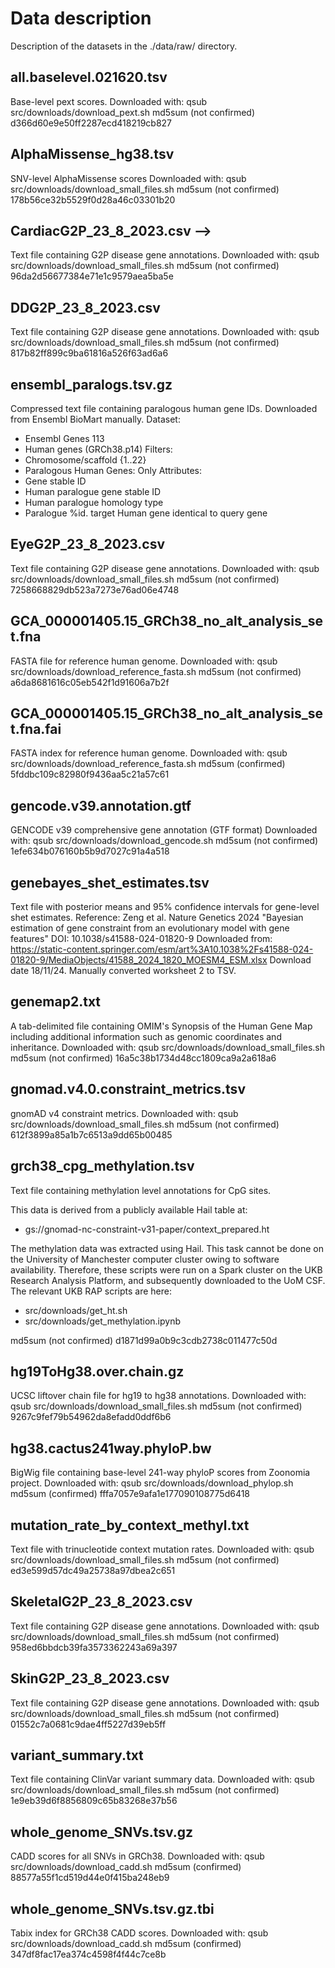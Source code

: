 # Data description
Description of the datasets in the ./data/raw/ directory.

## all.baselevel.021620.tsv
Base-level pext scores.
Downloaded with: qsub src/downloads/download_pext.sh
md5sum (not confirmed) d366d60e9e50ff2287ecd418219cb827

## AlphaMissense_hg38.tsv
SNV-level AlphaMissense scores
Downloaded with: qsub src/downloads/download_small_files.sh
md5sum (not confirmed) 178b56ce32b5529f0d28a46c03301b20

## CardiacG2P_23_8_2023.csv -->
Text file containing G2P disease gene annotations.
Downloaded with: qsub src/downloads/download_small_files.sh
md5sum (not confirmed) 96da2d56677384e71e1c9579aea5ba5e

## DDG2P_23_8_2023.csv
Text file containing G2P disease gene annotations.
Downloaded with: qsub src/downloads/download_small_files.sh
md5sum (not confirmed) 817b82ff899c9ba61816a526f63ad6a6

## ensembl_paralogs.tsv.gz
Compressed text file containing paralogous human gene IDs.
Downloaded from Ensembl BioMart manually.
Dataset:
- Ensembl Genes 113
- Human genes (GRCh38.p14)
Filters:
- Chromosome/scaffold {1..22}
- Paralogous Human Genes: Only
Attributes:
- Gene stable ID
- Human paralogue gene stable ID
- Human paralogue homology type
- Paralogue %id. target Human gene identical to query gene

## EyeG2P_23_8_2023.csv
Text file containing G2P disease gene annotations.
Downloaded with: qsub src/downloads/download_small_files.sh
md5sum (not confirmed) 7258668829db523a7273e76ad06e4748

## GCA_000001405.15_GRCh38_no_alt_analysis_set.fna
FASTA file for reference human genome. 
Downloaded with: qsub src/downloads/download_reference_fasta.sh
md5sum (not confirmed) a6da8681616c05eb542f1d91606a7b2f

## GCA_000001405.15_GRCh38_no_alt_analysis_set.fna.fai
FASTA index for reference human genome. 
Downloaded with: qsub src/downloads/download_reference_fasta.sh
md5sum (confirmed) 5fddbc109c82980f9436aa5c21a57c61

## gencode.v39.annotation.gtf
GENCODE v39 comprehensive gene annotation (GTF format)
Downloaded with: qsub src/downloads/download_gencode.sh
md5sum (not confirmed) 1efe634b076160b5b9d7027c91a4a518

## genebayes_shet_estimates.tsv
Text file with posterior means and 95% confidence intervals for gene-level shet estimates.
Reference: Zeng et al. Nature Genetics 2024 "Bayesian estimation of gene constraint from an evolutionary model with gene features"
DOI: 10.1038/s41588-024-01820-9
Downloaded from: https://static-content.springer.com/esm/art%3A10.1038%2Fs41588-024-01820-9/MediaObjects/41588_2024_1820_MOESM4_ESM.xlsx
Download date 18/11/24.
Manually converted worksheet 2 to TSV.

## genemap2.txt
A tab-delimited file containing OMIM's Synopsis of the Human Gene Map including additional information such as genomic coordinates and inheritance.
Downloaded with: qsub src/downloads/download_small_files.sh
md5sum (not confirmed) 16a5c38b1734d48cc1809ca9a2a618a6

## gnomad.v4.0.constraint_metrics.tsv
gnomAD v4 constraint metrics.
Downloaded with: qsub src/downloads/download_small_files.sh
md5sum (not confirmed) 612f3899a85a1b7c6513a9dd65b00485

## grch38_cpg_methylation.tsv
Text file containing methylation level annotations for CpG sites.

This data is derived from a publicly available Hail table at: 
- gs://gnomad-nc-constraint-v31-paper/context_prepared.ht

The methylation data was extracted using Hail. This task cannot be done on the University of Manchester computer cluster owing to software availability. Therefore, these scripts were run on a Spark cluster on the UKB Research Analysis Platform, and subsequently downloaded to the UoM CSF. The relevant UKB RAP scripts are here:
- src/downloads/get_ht.sh
- src/downloads/get_methylation.ipynb

md5sum (not confirmed) d1871d99a0b9c3cdb2738c011477c50d

## hg19ToHg38.over.chain.gz
UCSC liftover chain file for hg19 to hg38 annotations.
Downloaded with: qsub src/downloads/download_small_files.sh
md5sum (not confirmed) 9267c9fef79b54962da8efadd0ddf6b6

## hg38.cactus241way.phyloP.bw
BigWig file containing base-level 241-way phyloP scores from Zoonomia project.
Downloaded with: qsub src/downloads/download_phylop.sh
md5sum (confirmed) fffa7057e9afa1e177090108775d6418

## mutation_rate_by_context_methyl.txt
Text file with trinucleotide context mutation rates.
Downloaded with: qsub src/downloads/download_small_files.sh
md5sum (not confirmed) ed3e599d57dc49a25738a97dbea2c651

## SkeletalG2P_23_8_2023.csv
Text file containing G2P disease gene annotations.
Downloaded with: qsub src/downloads/download_small_files.sh
md5sum (not confirmed) 958ed6bbdcb39fa3573362243a69a397

## SkinG2P_23_8_2023.csv
Text file containing G2P disease gene annotations.
Downloaded with: qsub src/downloads/download_small_files.sh
md5sum (not confirmed) 01552c7a0681c9dae4ff5227d39eb5ff

## variant_summary.txt
Text file containing ClinVar variant summary data.
Downloaded with: qsub src/downloads/download_small_files.sh
md5sum (not confirmed) 1e9eb39d6f8856809c65b83268e37b56

## whole_genome_SNVs.tsv.gz
CADD scores for all SNVs in GRCh38.
Downloaded with: qsub src/downloads/download_cadd.sh
md5sum (confirmed) 88577a55f1cd519d44e0f415ba248eb9

## whole_genome_SNVs.tsv.gz.tbi
Tabix index for GRCh38 CADD scores.
Downloaded with: qsub src/downloads/download_cadd.sh
md5sum (confirmed) 347df8fac17ea374c4598f4f44c7ce8b